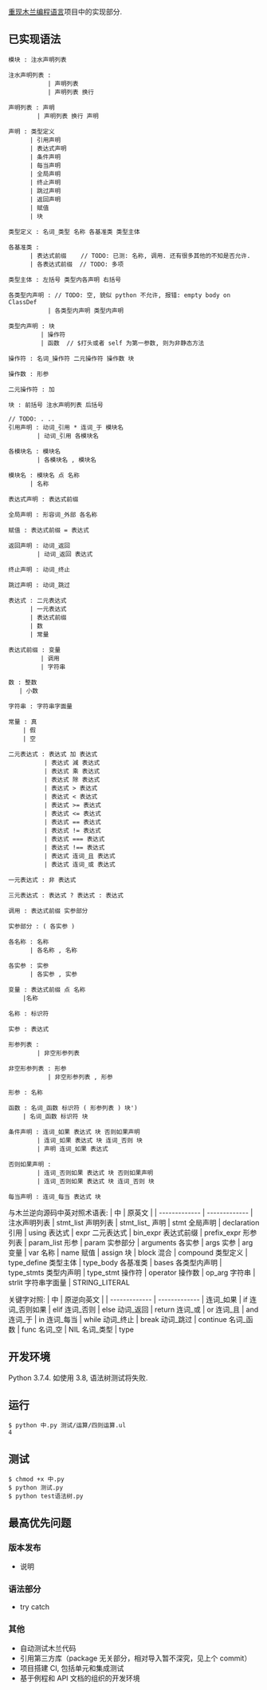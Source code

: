 [重现木兰编程语言](https://github.com/MulanRevive/bounty)项目中的实现部分.

## 已实现语法
```
模块 : 注水声明列表

注水声明列表 :
           | 声明列表
           | 声明列表 换行

声明列表 : 声明
        | 声明列表 换行 声明

声明 : 类型定义
      | 引用声明
      | 表达式声明
      | 条件声明
      | 每当声明
      | 全局声明
      | 终止声明
      | 跳过声明
      | 返回声明
      | 赋值
      | 块

类型定义 : 名词_类型 名称 各基准类 类型主体

各基准类 :
      | 表达式前缀    // TODO: 已测: 名称, 调用. 还有很多其他的不知是否允许.
      | 各表达式前缀  // TODO: 多项

类型主体 : 左括号 类型内各声明 右括号

各类型内声明 : // TODO: 空, 貌似 python 不允许, 报错: empty body on ClassDef
           | 各类型内声明 类型内声明

类型内声明 : 块
         | 操作符
         | 函数  // $打头或者 self 为第一参数, 则为非静态方法

操作符 : 名词_操作符 二元操作符 操作数 块

操作数 : 形参

二元操作符 : 加

块 : 前括号 注水声明列表 后括号

// TODO: . ..
引用声明 : 动词_引用 * 连词_于 模块名
        | 动词_引用 各模块名

各模块名 : 模块名
        | 各模块名 , 模块名

模块名 : 模块名 点 名称
      | 名称

表达式声明 : 表达式前缀

全局声明 : 形容词_外部 各名称

赋值 : 表达式前缀 = 表达式

返回声明 : 动词_返回
        | 动词_返回 表达式

终止声明 : 动词_终止

跳过声明 : 动词_跳过

表达式 : 二元表达式
      | 一元表达式
      | 表达式前缀
      | 数
      | 常量

表达式前缀 : 变量
         | 调用
         | 字符串

数 : 整数
   | 小数

字符串 : 字符串字面量

常量 : 真
    | 假
    | 空

二元表达式 : 表达式 加 表达式
          | 表达式 減 表达式
          | 表达式 乘 表达式
          | 表达式 除 表达式
          | 表达式 > 表达式
          | 表达式 < 表达式
          | 表达式 >= 表达式
          | 表达式 <= 表达式
          | 表达式 == 表达式
          | 表达式 != 表达式
          | 表达式 === 表达式
          | 表达式 !== 表达式
          | 表达式 连词_且 表达式
          | 表达式 连词_或 表达式

一元表达式 : 非 表达式

三元表达式 : 表达式 ? 表达式 : 表达式

调用 : 表达式前缀 实参部分

实参部分 : ( 各实参 )

各名称 : 名称
      | 各名称 , 名称

各实参 : 实参
      | 各实参 , 实参

变量 : 表达式前缀 点 名称
    |名称

名称 : 标识符

实参 : 表达式

形参列表 : 
        | 非空形参列表

非空形参列表 : 形参
           | 非空形参列表 , 形参

形参 : 名称

函数 : 名词_函数 标识符 ( 形参列表 ) 块')
    | 名词_函数 标识符 块

条件声明 : 连词_如果 表达式 块 否则如果声明
        | 连词_如果 表达式 块 连词_否则 块
        | 声明 连词_如果 表达式

否则如果声明 :
        | 连词_否则如果 表达式 块 否则如果声明
        | 连词_否则如果 表达式 块 连词_否则 块

每当声明 : 连词_每当 表达式 块
```
与木兰逆向源码中英对照术语表:
| 中 | 原英文 |
| ------------- | ------------- |
注水声明列表 | stmt_list
声明列表 | stmt_list_
声明 | stmt
全局声明 | declaration
引用 | using
表达式 | expr
二元表达式 | bin_expr
表达式前缀 | prefix_expr
形参列表 | param_list
形参 | param
实参部分 | arguments
各实参 | args
实参 | arg
变量 | var
名称 | name
赋值 | assign
块 | block
混合 | compound
类型定义 | type_define
类型主体 | type_body
各基准类 | bases
各类型内声明 | type_stmts
类型内声明 | type_stmt
操作符 | operator
操作数 | op_arg
字符串 | strlit
字符串字面量 | STRING_LITERAL

关键字对照:
| 中 | 原逆向英文 |
| ------------- | ------------- |
连词_如果 | if
连词_否则如果 | elif
连词_否则 | else
动词_返回 | return
连词_或 | or
连词_且 | and
连词_于 | in
连词_每当 | while
动词_终止 | break
动词_跳过 | continue
名词_函数 | func
名词_空 | NIL
名词_类型 | type

## 开发环境

Python 3.7.4. 如使用 3.8, 语法树测试将失败.

## 运行

```
$ python 中.py 测试/运算/四则运算.ul
4
```

## 测试

```
$ chmod +x 中.py
$ python 测试.py
$ python test语法树.py
```

## 最高优先问题

### 版本发布

- 说明

### 语法部分
- try catch

### 其他
- 自动测试木兰代码
- 引用第三方库（package 无关部分，相对导入暂不深究，见上个 commit）
- 项目搭建 CI, 包括单元和集成测试
- 基于例程和 API 文档的组织的开发环境
